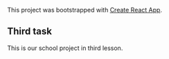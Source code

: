 This project was bootstrapped with [Create React App](https://github.com/facebook/create-react-app).

## Third task

This is our school project in third lesson.


